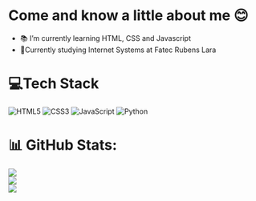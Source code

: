 <h1> Come and know a little about me 😊</h1>

- 📚 I’m currently learning HTML, CSS and Javascript
- 📖Currently studying Internet Systems at Fatec Rubens Lara


 # 💻Tech Stack 
 ![HTML5](https://img.shields.io/badge/html5-%23E34F26.svg?style=flat&logo=html5&logoColor=white)
 ![CSS3](https://img.shields.io/badge/css3-%231572B6.svg?style=flat&logo=css3&logoColor=white)
 ![JavaScript](https://img.shields.io/badge/javascript-%23323330.svg?style=flat&logo=javascript&logoColor=%23F7DF1E)
 ![Python](https://img.shields.io/badge/-Python-05122A?style=flat&logo=python)&nbsp;
 # 📊 GitHub Stats:
![](https://github-readme-stats.vercel.app/api?username=Buletiss&theme=dark&hide_border=false&include_all_commits=true&count_private=false)<br/>
![](https://github-readme-streak-stats.herokuapp.com/?user=Buletiss&theme=dark&hide_border=false)<br/>
![](https://github-readme-stats.vercel.app/api/top-langs/?username=Buletiss&theme=dark&hide_border=false&include_all_commits=true&count_private=false&layout=compact)

